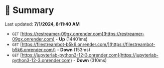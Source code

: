 # 📖 Summary
Last updated: **7/1/2024, 8:11:40 AM**

- `GET` [https://restreamer-09gx.onrender.com](https://restreamer-09gx.onrender.com) - **Up** (14401ms)
- `GET` [https://filestreambot-b5k6.onrender.com/](https://filestreambot-b5k6.onrender.com/) - **Down** (153ms)
- `GET` [https://jupyterlab-python3-12-3.onrender.com](https://jupyterlab-python3-12-3.onrender.com) - **Down** (310ms)
